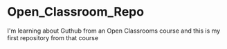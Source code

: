 # Open_Classroom_Repo
I'm learning about Guthub from an Open Classrooms course and this is my first repository from that course
